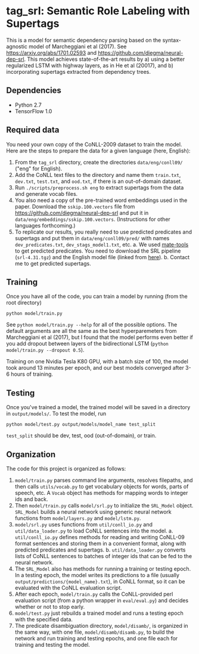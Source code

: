 # tag_srl: Semantic Role Labeling with Supertags

This is a model for semantic dependency parsing based on the syntax-agnostic model of Marcheggiani et al (2017). See https://arxiv.org/abs/1701.02593 and https://github.com/diegma/neural-dep-srl. This model achieves state-of-the-art results by a) using a better regularized LSTM with highway layers, as in He et al (20017), and b) incorporating supertags extracted from dependency trees.

## Dependencies

* Python 2.7
* TensorFlow 1.0

## Required data

You need your own copy of the CoNLL-2009 dataset to train the model. Here are the steps to prepare the data for a given language (here, English):
1. From the `tag_srl` directory, create the directories `data/eng/conll09/` ("eng" for English).
2. Add the CoNLL text files to the directory and name them `train.txt`, `dev.txt`, `test.txt`, and `ood.txt`, if there is an out-of-domain dataset.
3. Run `./scripts/preprocess.sh eng` to extract supertags from the data and generate vocab files.
4. You also need a copy of the pre-trained word embeddings used in the paper. Download the `sskip.100.vectors` file from https://github.com/diegma/neural-dep-srl and put it in `data/eng/embeddings/sskip.100.vectors`. (Instructions for other languages forthcoming.)
5. To replicate our results, you really need to use predicted predicates and supertags and put them in `data/eng/conll09/pred/` with names	`dev_predicates.txt`, `dev_stags_model1.txt`, etc.
  a. We used [mate-tools](https://code.google.com/archive/p/mate-tools/wikis/ParserAndModels.wiki) to get predicted predicates. You need to download the SRL pipeline (`srl-4.31.tgz`) and the English model file (linked from [here](https://code.google.com/archive/p/mate-tools/wikis/Models.wiki)).
	b. Contact me to get predicted supertags.


## Training

Once you have all of the code, you can train a model by running (from the root directory)
```
python model/train.py
```
See `python model/train.py --help` for all of the possible options. The default arguments are all the same as the best hyperparemeters from Marcheggiani et al (2017), but I found that the model performs even better if you add dropout between layers of the bidirectional LSTM (`python model/train.py --dropout 0.5`).

Training on one Nvidia Tesla K80 GPU, with a batch size of 100, the model took around 13 minutes per epoch, and our best models converged after 3-6 hours of training.


## Testing

Once you've trained a model, the trained model will be saved in a directory in `output/models/`. To test the model, run
```
python model/test.py output/models/model_name test_split
```
`test_split` should be dev, test, ood (out-of-domain), or train.

## Organization

The code for this project is organized as follows:

1. `model/train.py` parses command line arguments, resolves filepaths, and then calls `utils/vocab.py` to get vocabulary objects for words, parts of speech, etc. A `Vocab` object has methods for mapping words to integer ids and back.
2. Then `model/train.py` calls `model/srl.py` to initialize the `SRL_Model` object. `SRL_Model` builds a neural network using generic neural network functions from `model/layers.py` and `model/lstm.py`.
3. `model/srl.py` uses functions from `util/conll_io.py` and `util/data_loader.py` to load CoNLL sentences into the model.
	 a. `util/conll_io.py` defines methods for reading and writing CoNLL-09 format sentences and storing them in a convenient format, along with predicted predicates and supertags.
	 b. `util/data_loader.py` converts lists of CoNLL sentences to batches of integer ids that can be fed to the neural network.
4. The `SRL_Model` also has methods for running a training or testing epoch. In a testing epoch, the model writes its predictions to a file (usually `output/predictions/{model_name}.txt`), in CoNLL format, so it can be evaluated with the CoNLL evaluation script.
5. After each epoch, `model/train.py` calls the CoNLL-provided perl evaluation script (from a python wrapper in `eval/eval.py`) and decides whether or not to stop early.
6. `model/test.py` just rebuilds a trained model and runs a testing epoch with the specified data.
7. The predicate disambiguation directory, `model/disamb/`, is organized in the same way, with one file, `model/disamb/disamb.py`, to build the network and run training and testing epochs, and one file each for training and testing the model.